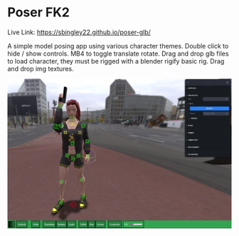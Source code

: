# Poser FK2

Live Link:
https://sbingley22.github.io/poser-glb/

A simple model posing app using various character themes. 
Double click to hide / show controls.
MB4 to toggle translate rotate.
Drag and drop glb files to load character, they must be rigged with a blender rigify basic rig.
Drag and drop img textures.

![screenshot](./screenshot.png)